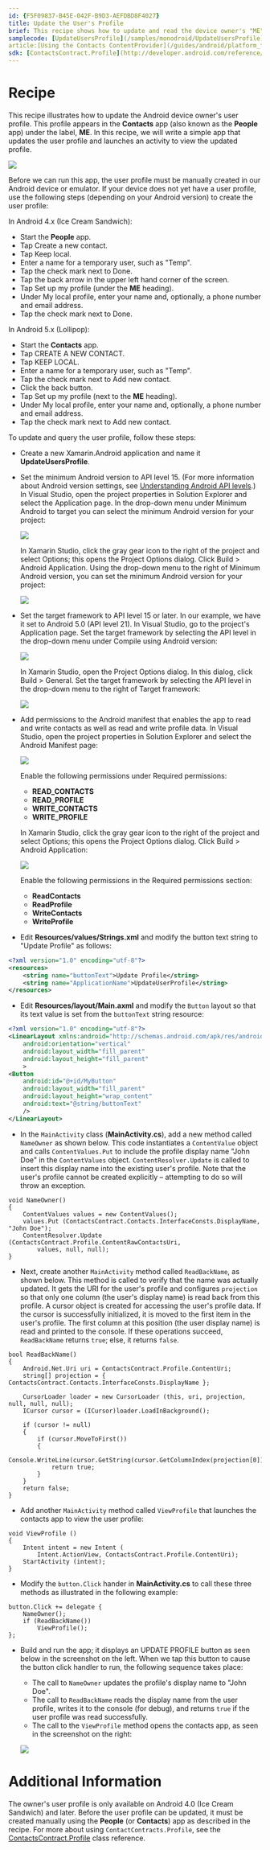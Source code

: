 ```yaml
---
id: {F5F09837-B45E-042F-B9D3-AEFDBD8F4027}  
title: Update the User's Profile  
brief: This recipe shows how to update and read the device owner's "ME" user profile in Android, as well as how to navigate to the profile in the Contacts application.  
samplecode: [UpdateUsersProfile](/samples/monodroid/UpdateUsersProfile),
article:[Using the Contacts ContentProvider](/guides/android/platform_features/intro_to_content_providers/part_2_-_using_the_contacts_contentprovier/)  
sdk: [ContactsContract.Profile](http://developer.android.com/reference/android/provider/ContactsContract.Profile.html)  
---
```


<a name="Recipe" class="injected"></a>

# Recipe

This recipe illustrates how to update the Android device owner's user 
profile. This profile appears in the **Contacts** app (also known as 
the **People** app) under the label, **ME**. In this recipe, we will 
write a simple app that updates the user profile and launches an 
activity to view the updated profile. 

![](Images/example-screen.png)

Before we can run this app, the user profile must be manually created 
in our Android device or emulator. If your device does not yet have a 
user profile, use the following steps (depending on your Android 
version) to create the user profile: 

In Android 4.x (Ice Cream Sandwich): 

- Start the **People** app. 
- Tap <span class="uiitem">Create a new contact</span>.
- Tap <span class="uiitem">Keep local</span>.
- Enter a name for a temporary user, such as "Temp".
- Tap the check mark next to <span class="uiitem">Done</span>. 
- Tap the back arrow in the upper left hand corner of the screen.
- Tap <span class="uiitem">Set up my profile</span> (under the
  **ME** heading).
- Under <span class="uiitem">My local profile</span>, enter your 
  name and, optionally, a phone 
  number and email address.
- Tap the check mark next to <span class="uiitem">Done</span>.

In Android 5.x (Lollipop):

- Start the **Contacts** app. 
- Tap <span class="uiitem">CREATE A NEW CONTACT</span>.
- Tap <span class="uiitem">KEEP LOCAL</span>.
- Enter a name for a temporary user, such as "Temp".
- Tap the check mark next to <span class="uiitem">Add new contact</span>. 
- Click the back button.
- Tap <span class="uiitem">Set up my profile</span> (next to the
  **ME** heading).
- Under <span class="uiitem">My local profile</span>, enter your 
  name and, optionally, a phone 
  number and email address.
- Tap the check mark next to <span class="uiitem">Add new contact</span>.


To update and query the user profile, follow these steps:

-   Create a new Xamarin.Android application and name it 
    **UpdateUsersProfile**. 

-   Set the minimum Android version to API level 15. 
    (For more information about Android version settings, see
    [Understanding Android API levels](/guides/android/application_fundamentals/understanding_android_api_levels/).)
    In Visual Studio, open the project properties in
    <span class="uiitem">Solution Explorer</span> and select the <span 
    class="uiitem">Application</span> page. In the drop-down menu under 
    <span class="uiitem">Minimum Android to target</span> you can 
    select the minimum Android version for your project: 

    ![](Images/vs-minimum.png)

    In Xamarin Studio, click the gray gear icon to the right of the 
    project and select <span class="uiitem">Options</span>; this opens 
    the <span class="uiitem">Project Options</span> dialog. Click <span 
    class="uiitem">Build > Android Application</span>. Using the 
    drop-down menu to the right of <span class="uiitem">Minimum Android 
    version</span>, you can set the minimum Android version for your
    project:

    ![](Images/xs-minimum.png)


-   Set the target framework to API level 15 or 
    later. In our example, we have it set to Android 5.0 (API level 
    21). In Visual Studio, go to the project's <span 
    class="uiitem">Application</span> page. Set the target framework by 
    selecting the API level in the drop-down menu under <span 
    class="uiitem">Compile using Android version</span>:

    ![](Images/vs-target.png)

    In Xamarin Studio, open the <span class="uiitem">Project 
    Options</span> dialog. In this dialog, click <span 
    class="uiitem">Build > General</span>. Set the target framework by 
    selecting the API level in the drop-down menu to the right of <span 
    class="uiitem">Target framework</span>:

    ![](Images/xs-target.png)


-   Add permissions to the Android manifest that enables the app to 
    read and write contacts as well as read and write profile data. 
    In Visual Studio, open the project properties in <span 
    class="uiitem">Solution Explorer</span> and select the <span 
    class="uiitem">Android Manifest</span> page: 

    ![](Images/vs-manifest.png)

    Enable the following permissions under <span 
    class="uiitem">Required permissions</span>: 

    -  **READ_CONTACTS**
    -  **READ_PROFILE**
    -  **WRITE_CONTACTS**
    -  **WRITE_PROFILE**

    In Xamarin Studio, click the gray gear icon to the right of the 
    project and select <span class="uiitem">Options</span>; this opens 
    the <span class="uiitem">Project Options</span> dialog. Click <span 
    class="uiitem">Build > Android Application</span>: 

    ![](Images/xs-manifest.png)

    Enable the following permissions in the <span 
    class="uiitem">Required permissions</span> section: 

    -  **ReadContacts**
    -  **ReadProfile**
    -  **WriteContacts**
    -  **WriteProfile**


-   Edit **Resources/values/Strings.xml** and modify the button text
    string to "Update Profile" as follows:

```xml
<?xml version="1.0" encoding="utf-8"?>
<resources>
    <string name="buttonText">Update Profile</string>
    <string name="ApplicationName">UpdateUserProfile</string>
</resources>
```

-   Edit **Resources/layout/Main.axml** and modify the `Button` layout 
    so that its text value is set from the `buttonText` string resource:

```xml
<?xml version="1.0" encoding="utf-8"?>
<LinearLayout xmlns:android="http://schemas.android.com/apk/res/android"
    android:orientation="vertical"
    android:layout_width="fill_parent"
    android:layout_height="fill_parent"
    >
<Button
    android:id="@+id/MyButton"
    android:layout_width="fill_parent"
    android:layout_height="wrap_content"
    android:text="@string/buttonText"
    />
</LinearLayout>
```

-   In the `MainActivity` class (**MainActivity.cs**), add a new method 
    called `NameOwner` as shown below. This code instantiates 
    a `ContentValue` object and calls `ContentValues.Put` to include 
    the profile display name "John Doe" in the `ContentValues` object. 
    `ContentResolver.Update` is called to insert this display name into 
    the existing user's profile. Note that the user's profile cannot be 
    created explicitly &ndash; attempting to do so will throw an 
    exception. 

```
void NameOwner()
{
    ContentValues values = new ContentValues();
    values.Put (ContactsContract.Contacts.InterfaceConsts.DisplayName, "John Doe");
    ContentResolver.Update (ContactsContract.Profile.ContentRawContactsUri, 
        values, null, null);
}

```

-   Next, create another `MainActivity` method called `ReadBackName`, 
    as shown below. This method is called to verify that the name was 
    actually updated. It gets the URI for the user's profile and 
    configures `projection` so that only one column (the user's display 
    name) is read back from this profile. A cursor object is created 
    for accessing the user's profile data. If the cursor is 
    successfully initialized, it is moved to the first item in the 
    user's profile. The first column at this position (the user display 
    name) is read and printed to the console. If these operations 
    succeed, `ReadBackName` returns `true`; else, it returns `false`. 

```
bool ReadBackName()
{
    Android.Net.Uri uri = ContactsContract.Profile.ContentUri;
    string[] projection = { ContactsContract.Contacts.InterfaceConsts.DisplayName };

    CursorLoader loader = new CursorLoader (this, uri, projection, null, null, null);
    ICursor cursor = (ICursor)loader.LoadInBackground();

    if (cursor != null)
    {
        if (cursor.MoveToFirst())
        {
            Console.WriteLine(cursor.GetString(cursor.GetColumnIndex(projection[0])));
            return true;
        }
    }
    return false;
}
```

-   Add another `MainActivity` method called `ViewProfile` that 
    launches the contacts app to view the user profile: 

```
void ViewProfile ()
{
    Intent intent = new Intent (
        Intent.ActionView, ContactsContract.Profile.ContentUri);
    StartActivity (intent);
}

```

-   Modify the `button.Click` hander in **MainActivity.cs** to call these
    three methods as illustrated in the following example: 

```
button.Click += delegate {
    NameOwner();
    if (ReadBackName())
        ViewProfile();
};
```

-   Build and run the app; it displays an <span class="uiitem">UPDATE 
    PROFILE</span> button as seen below in the screenshot on the left. When 
    we tap this button to cause the button click handler to run, the 
    following sequence takes place: 
    -   The call to `NameOwner` updates the profile's display 
        name to "John Doe". 
    -   The call to `ReadBackName` reads the display name from
        the user profile, writes it to the console (for debug), and 
        returns `true` if the user profile was read successfully.
    -   The call to the `ViewProfile` method opens the contacts app, 
        as seen in the screenshot on the right:

    ![](Images/update-users-profile.png)

<a name="Additional_Information" class="injected"></a>

# Additional Information

The owner's user profile is only available on Android 4.0 (Ice Cream 
Sandwich) and later. Before the user profile can be updated, it must be 
created manually using the **People** (or **Contacts**) app as 
described in the recipe. For more about using
`ContactContracts.Profile`, see the 
[ContactsContract.Profile](http://developer.android.com/reference/android/provider/ContactsContract.Profile.html) 
class reference. 